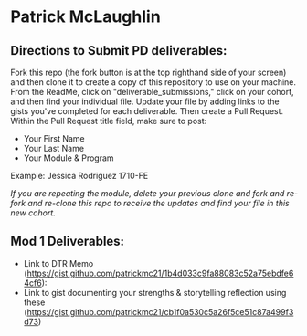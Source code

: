 # Patrick McLaughlin

## Directions to Submit PD deliverables:
Fork this repo (the fork button is at the top righthand side of your screen) and then clone it to create a copy of this repository to use on your machine. From the ReadMe, click on "deliverable_submissions," click on your cohort, and then find your individual file. Update your file by adding links to the gists you've completed for each deliverable. Then create a Pull Request. Within the Pull Request title field, make sure to post:

* Your First Name
* Your Last Name
* Your Module & Program

Example: Jessica Rodriguez 1710-FE

*If you are repeating the module, delete your previous clone and fork and re-fork and re-clone this repo to receive the updates and find your file in this new cohort.*

## Mod 1 Deliverables:
* Link to DTR Memo 
(https://gist.github.com/patrickmc21/1b4d033c9fa88083c52a75ebdfe64cf6):
* Link to gist documenting your strengths & storytelling reflection using these 
(https://gist.github.com/patrickmc21/cb1f0a530c5a26f5ce51c87a499f3d73)
